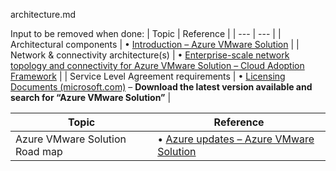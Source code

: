 architecture.md










Input to be removed when done:
| Topic | Reference |
| ---    |  --- |
| Architectural components | • [Introduction – Azure VMware Solution](https://learn.microsoft.com/azure/azure-vmware/introduction) |
| Network & connectivity architecture(s) | • [Enterprise-scale network topology and connectivity for Azure VMware Solution – Cloud Adoption Framework](https://learn.microsoft.com/azure/cloud-adoption-framework/scenarios/azure-vmware/eslz-network-topology-connectivity) |
| Service Level Agreement requirements | • [Licensing Documents (microsoft.com)](https://www.microsoft.com/licensing/docs/view/Service-Level-Agreements-SLA-for-Online-Services?lang=1) – **Download the latest version available and search for “Azure VMware Solution”** |



| **Topic**                      | **Reference**                                                                                                               |
|---------------------------------|---------------------------------------|
| Azure VMware Solution Road map | • [Azure updates – Azure VMware Solution](https://azure.microsoft.com/updates/?query=%22azure%20vmware%20solution%22) |
